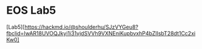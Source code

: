 # EOS Lab5

[Lab5][https://hackmd.io/@shoulderhu/SJzVYGeu8?fbclid=IwAR18UVOQJkyi1i31vjdSVVh9VXNEniKupbvxhP4bZlIsbT28dt1Cc2xiKw0]
